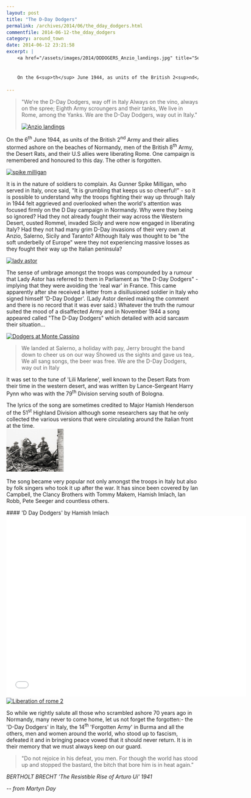 ```yaml
---
layout: post
title: "The D-Day Dodgers"
permalink: /archives/2014/06/the_dday_dodgers.html
commentfile: 2014-06-12-the_dday_dodgers
category: around_town
date: 2014-06-12 23:21:58
excerpt: |
    <a href="/assets/images/2014/DDDOGERS_Anzio_landings.jpg" title="See larger version of - Anzio landings"><img src="/assets/images/2014/DDDOGERS_Anzio_landings_thumb.jpg" width="150" height="145" alt="Anzio landings" class="photo right" /></a>
    
    
    On the 6<sup>th</sup> June 1944, as units of the British 2<sup>nd</sup> Army and their allies stormed ashore on the beaches of Normandy, men of the British 8<sup>th</sup> Army, the Desert Rats, and their U.S allies were liberating Rome. One campaign is remembered and honoured to this day. The other is forgotten.

---
```


> "We're the D-Day Dodgers, way off in Italy
>  Always on the vino, always on the spree;
>  Eighth Army scroungers and their tanks,
>  We live in Rome, among the Yanks.
>  We are the D-Day Dodgers, way out in Italy."
> 
>  <a href="/assets/images/2014/DDDOGERS_Anzio_landings.jpg" title="See larger version of - Anzio landings"><img src="/assets/images/2014/DDDOGERS_Anzio_landings_thumb.jpg" width="150" height="145" alt="Anzio landings" class="photo right" /></a>
> 
> 
 On the 6<sup>th</sup> June 1944, as units of the British 2<sup>nd</sup> Army and their allies stormed ashore on the beaches of Normandy, men of the British 8<sup>th</sup> Army, the Desert Rats, and their U.S allies were liberating Rome. One campaign is remembered and honoured to this day. The other is forgotten.

<a href="/assets/images/2014/DDDOGERS_spike_milligan.jpg" title="See larger version of - spike milligan"><img src="/assets/images/2014/DDDOGERS_spike_milligan_thumb.jpg" width="150" height="84" alt="spike milligan" class="photo right" /></a>

It is in the nature of soldiers to complain. As Gunner Spike Milligan, who served in Italy, once said, "It is grumbling that keeps us so cheerful!" - so it is possible to understand why the troops fighting their way up through Italy in 1944 felt aggrieved and overlooked when the world's attention was focused firmly on the D Day campaign in Normandy. Why were they being so ignored? Had they not already fought their way across the Western Desert, ousted Rommel, invaded Sicily and were now engaged in liberating Italy? Had they not had many grim D-Day invasions of their very own at Anzio, Salerno, Sicily and Taranto? Although Italy was thought to be "the soft underbelly of Europe" were they not experiencing massive losses as they fought their way up the Italian peninsula?

<a href="/assets/images/2014/DDDOGERS_lady_astor.jpg" title="See larger version of - lady astor"><img src="/assets/images/2014/DDDOGERS_lady_astor_thumb.jpg" width="150" height="150" alt="lady astor" class="photo right" /></a>

The sense of umbrage amongst the troops was compounded by a rumour that Lady Astor has referred to them in Parliament as "the D-Day Dodgers" - implying that they were avoiding the 'real war' in France. This came apparently after she received a letter from a disillusioned soldier in Italy who signed himself 'D-Day Dodger'. (Lady Astor denied making the comment and there is no record that it was ever said.) Whatever the truth the rumour suited the mood of a disaffected Army and in November 1944 a song appeared called "The D-Day Dodgers" which detailed with acid sarcasm their situation...

<a href="/assets/images/2014/DDDOGERS_Dodgers_at_Monte_Cassino.jpg" title="See larger version of - Dodgers at Monte Cassino"><img src="/assets/images/2014/DDDOGERS_Dodgers_at_Monte_Cassino_thumb.jpg" width="150" height="107" alt="Dodgers at Monte Cassino" class="photo right" /></a>

> We landed at Salerno, a holiday with pay,
>  Jerry brought the band down to cheer us on our way
>  Showed us the sights and gave us tea,.
>  We all sang songs, the beer was free.
>  We are the D-Day Dodgers, way out in Italy
> 
 It was set to the tune of 'Lili Marlene', well known to the Desert Rats from their time in the western desert, and was written by Lance-Sergeant Harry Pynn who was with the 79<sup>th</sup> Division serving south of Bologna.

<div markdown="1" class="box">
The lyrics of the song are sometimes credited to Major Hamish Henderson of the 51<sup>st</sup> Highland Division although some researchers say that he only collected the various versions that were circulating around the Italian front at the time.

</div>
<a href="/assets/images/2014/DDDOGERS_dodgers_take_cover..jpg" title="See larger version of - dodgers take cover."><img src="/assets/images/2014/DDDOGERS_dodgers_take_cover_thumb." width="150" height="112" alt="dodgers take cover." class="photo left" /></a>

The song became very popular not only amongst the troops in Italy but also by folk singers who took it up after the war. It has since been covered by Ian Campbell, the Clancy Brothers with Tommy Makem, Hamish Imlach, Ian Robb, Pete Seeger and countless others.

<div markdown="1" class="box">
#### 'D Day Dodgers' by Hamish Imlach

<iframe width="630" height="473" src="//www.youtube-nocookie.com/embed/O4hny_XRaw4?rel=0" frameborder="0" allowfullscreen>
</iframe>
</div>
<a href="/assets/images/2014/DDDOGERS_Liberation_of_rome_2.jpg" title="See larger version of - Liberation of rome 2"><img src="/assets/images/2014/DDDOGERS_Liberation_of_rome_2_thumb.jpg" width="150" height="120" alt="Liberation of rome 2" class="photo right" /></a>

So while we rightly salute all those who scrambled ashore 70 years ago in Normandy, many never to come home, let us not forget the forgotten:- the 'D-Day Dodgers' in Italy, the 14<sup>th</sup> 'Forgotten Army' in Burma and all the others, men and women around the world, who stood up to fascism, defeated it and in bringing peace vowed that it should never return. It is in their memory that we must always keep on our guard.

> "Do not rejoice in his defeat, you men. For though the world has stood up and stopped the bastard, the bitch that bore him is in heat again."

<cite>BERTHOLT BRECHT 'The Resistible Rise of Arturo Ui' 1941</cite>

<cite>-- from Martyn Day</cite>
